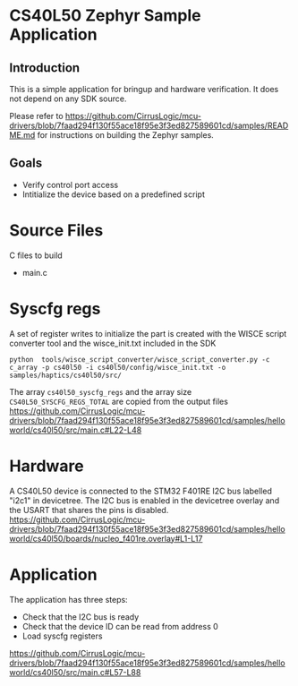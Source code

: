 
# CS40L50 Zephyr Sample Application

## Introduction

This is a simple application for bringup and hardware verification.
It does not depend on any SDK source.

Please refer to https://github.com/CirrusLogic/mcu-drivers/blob/7faad294f130f55ace18f95e3f3ed827589601cd/samples/README.md for instructions on building the Zephyr samples.

## Goals

* Verify control port access
* Intitialize the device based on a predefined script

# Source Files

C files to build
* main.c

# Syscfg regs

A set of register writes to initialize the part is created with the WISCE script converter tool and the wisce_init.txt included in the SDK

```
python  tools/wisce_script_converter/wisce_script_converter.py -c c_array -p cs40l50 -i cs40l50/config/wisce_init.txt -o samples/haptics/cs40l50/src/
```

The array `cs40l50_syscfg_regs` and the array size `CS40L50_SYSCFG_REGS_TOTAL` are copied from the output files
https://github.com/CirrusLogic/mcu-drivers/blob/7faad294f130f55ace18f95e3f3ed827589601cd/samples/helloworld/cs40l50/src/main.c#L22-L48

# Hardware

A CS40L50 device is connected to the STM32 F401RE I2C bus labelled "i2c1" in devicetree.
The I2C bus is enabled in the devicetree overlay and the USART that shares the pins is disabled.
https://github.com/CirrusLogic/mcu-drivers/blob/7faad294f130f55ace18f95e3f3ed827589601cd/samples/helloworld/cs40l50/boards/nucleo_f401re.overlay#L1-L17

# Application

The application has three steps:
* Check that the I2C bus is ready
* Check that the device ID can be read from address 0
* Load syscfg registers

https://github.com/CirrusLogic/mcu-drivers/blob/7faad294f130f55ace18f95e3f3ed827589601cd/samples/helloworld/cs40l50/src/main.c#L57-L88
